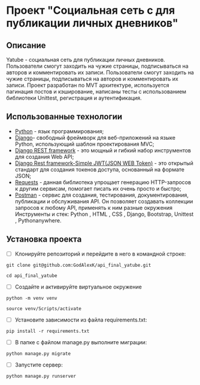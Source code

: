 # **Проект "Cоциальная сеть с для публикации личных дневников"**

## ****Описание****
Yatube - cоциальная сеть для публикации личных дневников. Пользователи смогут заходить на чужие страницы, подписываться на авторов и комментировать их записи. Пользователи смогут заходить на чужие страницы, подписываться на авторов и комментировать их записи. 
Проект разработан по MVT архитектуре, используется пагинация постов и кэширование,
написаны тесты с использованием библиотеки Unittest, регистрация и аутентификация.
## ****Использованные технологии****
- [Python](https://www.python.org/) - язык программирования;
- [Django](https://django.fun/ru/docs/django/4.1/)- cвободный фреймворк для веб-приложений на языке Python, использующий шаблон проектирования MVC;
- [Django REST framework](https://www.django-rest-framework.org/) - это мощный и гибкий набор инструментов для создания Web API;
- [Django Rest framework-Simple JWT(JSON WEB Token)](https://django-rest-framework-simplejwt.readthedocs.io/en/latest/) - это открытый стандарт для создания токенов доступа, основанный на формате JSON;
- [Requests](https://requests.readthedocs.io/en/latest/index.html) - данная библиотека упрощает генерацию HTTP-запросов к другим сервисам, помогает писать их очень просто и быстро;
- [Postman](https://www.postman.com/) - cервис для создания, тестирования, документирования, публикации и обслуживания API. Он позволяет создавать коллекции запросов к любому API, применять к ним разные окружения
Инструменты и стек: Python , HTML , CSS , Django, Bootstrap, Unittest , Pythonanywhere.
## **Установка проекта**
 - [ ] Клонируйте репозиторий и перейдите в него в командной строке:
```
git clone git@github.com:GodAlexK/api_final_yatube.git
```
```
cd api_final_yatube
```
 - [ ] Создайте и активируйте виртуальное окружение
```
python -m venv venv
```
```
source venv/Scripts/activate
```
 - [ ] Установите зависимости из файла requirements.txt:
```
pip install -r requirements.txt
```
 - [ ] В папке с файлом manage.py выполните миграции:
```
python manage.py migrate
```
 - [ ] Запустите сервер:
 ```
python manage.py runserver
```
